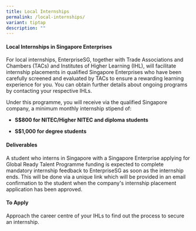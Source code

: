 ```yaml
---
title: Local Internships
permalink: /local-internships/
variant: tiptap
description: ""
---
```

<h4>Local Internships in Singapore Enterprises</h4>
<p>For local internships, EnterpriseSG, together with Trade Associations
and Chambers (TACs) and Institutes of Higher Learning (IHL), will facilitate
internship placements in qualified Singapore Enterprises who have been
carefully screened and evaluated by TACs to ensure a rewarding learning
experience for you. You can obtain further details about ongoing programs
by contacting your respective IHLs.</p>
<p>Under this programme, you will receive via the qualified Singapore company,
a minimum monthly internship stipend of:</p>
<ul data-tight="true" class="tight">
<li>
<p><strong>S$800 for NITEC/Higher NITEC and diploma students</strong>
</p>
</li>
<li>
<p><strong>S$1,000 for degree students</strong>
</p>
</li>
</ul>
<h4>Deliverables</h4>
<p>A student who interns in Singapore with a Singapore Enterprise applying
for Global Ready Talent Programme funding is expected to complete mandatory
internship feedback to EnterpriseSG as soon as the internship ends. This
will be done via a unique link which will be provided in an email confirmation
to the student when the company's internship placement application has
been approved.</p>
<h4>To Apply</h4>
<p>Approach the career centre of your IHLs to find out the process to secure
an internship.</p>
<p></p>